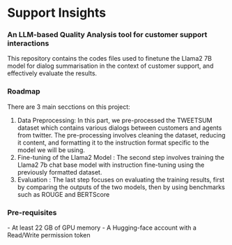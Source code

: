 <h1> Support Insights </h1>
<h3> An LLM-based Quality Analysis tool for customer support interactions </h3>

This repository contains the codes files used to finetune the Llama2 7B model for dialog summarisation in the context of customer support, and effectively evaluate the results.

<h3> Roadmap </h3>
There are 3 main secctions on this project:

  1. Data Preprocessing: In this part, we pre-processed the TWEETSUM dataset which contains various dialogs between customers and agents from twitter. The pre-processing involves cleaning the dataset, reducing it content, and formatting it to the instruction format specific to the model we will be using. 
  2. Fine-tuning of the Llama2 Model : The second step involves training the Llama2 7b chat base model with instruction fine-tuning using the previously formatted dataset.
  3. Evaluation : The last step focuses on evaluating the training results, first by comparing the outputs of the two models, then by using benchmarks such as ROUGE  and BERTScore

<h3> Pre-requisites </h3>
- At least 22 GB of GPU memory
- A Hugging-face account with a Read/Write permission token
